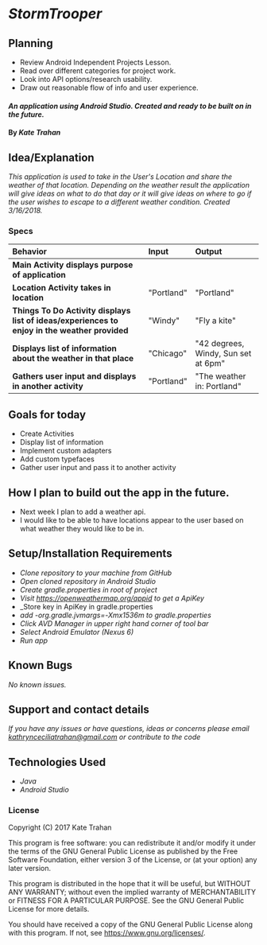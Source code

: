 # _StormTrooper_

## Planning

  * Review Android Independent Projects Lesson.
  * Read over different categories for project work.
  * Look into API options/research usability.
  * Draw out reasonable flow of info and user experience.

#### _An application using Android Studio. Created and ready to be built on in the future._

#### By _**Kate Trahan**_

## Idea/Explanation

_This application is used to take in the User's Location and share the weather of that location. Depending on the weather result the application will give ideas on what to do that day or it will give ideas on where to go if the user wishes to escape to a different weather condition. Created 3/16/2018._

### Specs
| Behavior | Input | Output |
| :-------------     | :------------- | :-------------
| **Main Activity displays purpose of application**| |  |
| **Location Activity takes in location**| "Portland" | "Portland" |
| **Things To Do Activity displays list of ideas/experiences to enjoy in the weather provided**| "Windy" | "Fly a kite"|
| **Displays list of information about the weather in that place** |"Chicago"| "42 degrees, Windy, Sun set at 6pm"|
| **Gathers user input and displays in another activity** |"Portland"|"The weather in: Portland"|


## Goals for today
* Create Activities
* Display list of information
* Implement custom adapters
* Add custom typefaces
* Gather user input and pass it to another activity

## How I plan to build out the app in the future.
* Next week I plan to add a weather api.
* I would like to be able to have locations appear to the user based on what weather they would like to be in.


## Setup/Installation Requirements

* _Clone repository to your machine from GitHub_
* _Open cloned repository in Android Studio_
* _Create gradle.properties in root of project_
* _Visit https://openweathermap.org/appid to get a ApiKey_
* _Store key in ApiKey in gradle.properties
* _add -org.gradle.jvmargs=-Xmx1536m to gradle.properties_
* _Click AVD Manager in upper right hand corner of tool bar_
* _Select Android Emulator (Nexus 6)_
* _Run app_


## Known Bugs

_No known issues._

## Support and contact details

_If you have any issues or have questions, ideas or concerns please email kathrynceciliatrahan@gmail.com or contribute to the code_

## Technologies Used

* _Java_
* _Android Studio_


### License
Copyright (C) 2017 Kate Trahan

This program is free software: you can redistribute it and/or modify it under the terms of the GNU General Public License as published by the Free Software Foundation, either version 3 of the License, or (at your option) any later version.

This program is distributed in the hope that it will be useful, but WITHOUT ANY WARRANTY; without even the implied warranty of MERCHANTABILITY or FITNESS FOR A PARTICULAR PURPOSE. See the GNU General Public License for more details.

You should have received a copy of the GNU General Public License along with this program. If not, see https://www.gnu.org/licenses/.